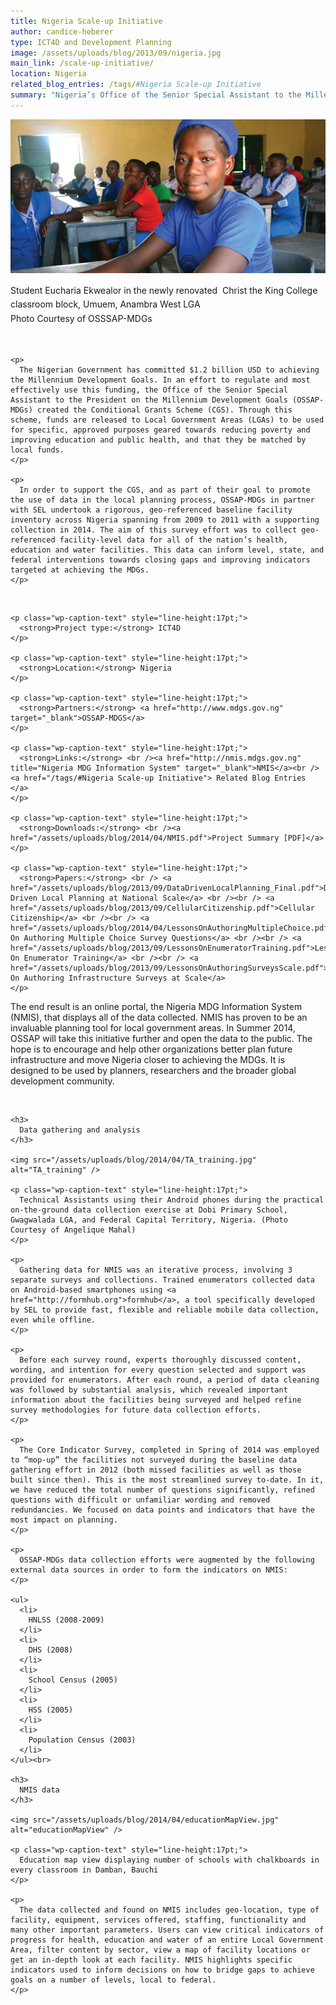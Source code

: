 ```yaml
---
title: Nigeria Scale-up Initiative
author: candice-heberer
type: ICT4D and Development Planning
image: /assets/uploads/blog/2013/09/nigeria.jpg
main_link: /scale-up-initiative/
location: Nigeria
related_blog_entries: /tags/#Nigeria Scale-up Initiative
summary: "Nigeria’s Office of the Senior Special Assistant to the Millennium Development Goals (OSSAP-MDGs) has constructed an ambitious programme to provide conditional grants to hundreds of Local Government Areas in Nigeria through a data-driven process. The Sustainable Engineering Lab designs and builds tools, as well as works directly with OSSAP-MDGs to use these tools to implement the process of data-driven planning at scale. <a href=\"http://formhub.org/\">Formhub</a> and <a href=\"http://nmis.mdgs.gov.ng/\">NMIS</a> are key anchor tools for this project and prompted the development of <a href=\"http://revisit.global/\">Revisit</a>."
---
```

![nigeria-main][1] 

<p class="wp-caption-text" style="line-height:17pt;">
  Student Eucharia Ekwealor in the newly renovated  Christ the King College classroom block, Umuem, Anambra West LGA <br /> Photo Courtesy of OSSSAP-MDGs
</p>

<div class="row-fluid">
  <div class="span9">
    <br /> 
    
    <p>
      The Nigerian Government has committed $1.2 billion USD to achieving the Millennium Development Goals. In an effort to regulate and most effectively use this funding, the Office of the Senior Special Assistant to the President on the Millennium Development Goals (OSSAP-MDGs) created the Conditional Grants Scheme (CGS). Through this scheme, funds are released to Local Government Areas (LGAs) to be used for specific, approved purposes geared towards reducing poverty and improving education and public health, and that they be matched by local funds.
    </p>
    
    <p>
      In order to support the CGS, and as part of their goal to promote the use of data in the local planning process, OSSAP-MDGs in partner with SEL undertook a rigorous, geo-referenced baseline facility inventory across Nigeria spanning from 2009 to 2011 with a supporting collection in 2014. The aim of this survey effort was to collect geo-referenced facility-level data for all of the nation’s health, education and water facilities. This data can inform level, state, and federal interventions towards closing gaps and improving indicators targeted at achieving the MDGs.
    </p>
  </div>
  
  <div class="span3">
    <br /> 
    
    <p class="wp-caption-text" style="line-height:17pt;">
      <strong>Project type:</strong> ICT4D
    </p>
    
    <p class="wp-caption-text" style="line-height:17pt;">
      <strong>Location:</strong> Nigeria
    </p>
    
    <p class="wp-caption-text" style="line-height:17pt;">
      <strong>Partners:</strong> <a href="http://www.mdgs.gov.ng" target="_blank">OSSAP-MDGS</a>
    </p>
    
    <p class="wp-caption-text" style="line-height:17pt;">
      <strong>Links:</strong> <br /><a href="http://nmis.mdgs.gov.ng" title="Nigeria MDG Information System" target="_blank">NMIS</a><br /><a href="/tags/#Nigeria Scale-up Initiative"> Related Blog Entries </a>
    </p>
    
    <p class="wp-caption-text" style="line-height:17pt;">
      <strong>Downloads:</strong> <br /><a href="/assets/uploads/blog/2014/04/NMIS.pdf">Project Summary [PDF]</a>
    </p>
    
    <p class="wp-caption-text" style="line-height:17pt;">
      <strong>Papers:</strong> <br /> <a href="/assets/uploads/blog/2013/09/DataDrivenLocalPlanning_Final.pdf">Data-Driven Local Planning at National Scale</a> <br /><br /> <a href="/assets/uploads/blog/2013/09/CellularCitizenship.pdf">Cellular Citizenship</a> <br /><br /> <a href="/assets/uploads/blog/2014/04/LessonsOnAuthoringMultipleChoice.pdf">Lessons On Authoring Multiple Choice Survey Questions</a> <br /><br /> <a href="/assets/uploads/blog/2013/09/LessonsOnEnumeratorTraining.pdf">Lessons On Enumerator Training</a> <br /><br /> <a href="/assets/uploads/blog/2013/09/LessonsOnAuthoringSurveysScale.pdf">Lessons On Authoring Infrastructure Surveys at Scale</a>
    </p>
  </div>
</div>

<div class="row-fluid">
  <div class="span9">
    <p>
      The end result is an online portal, the Nigeria MDG Information System (NMIS), that displays all of the data collected. NMIS has proven to be an invaluable planning tool for local government areas. In Summer 2014, OSSAP will take this initiative further and open the data to the public. The hope is to encourage and help other organizations better plan future infrastructure and move Nigeria closer to achieving the MDGs. It is designed to be used by planners, researchers and the broader global development community.
    </p><br> 
    
    <h3>
      Data gathering and analysis
    </h3>
    
    <img src="/assets/uploads/blog/2014/04/TA_training.jpg" alt="TA_training" />
    
    <p class="wp-caption-text" style="line-height:17pt;">
      Technical Assistants using their Android phones during the practical on-the-ground data collection exercise at Dobi Primary School, Gwagwalada LGA, and Federal Capital Territory, Nigeria. (Photo Courtesy of Angelique Mahal)
    </p>
    
    <p>
      Gathering data for NMIS was an iterative process, involving 3 separate surveys and collections. Trained enumerators collected data on Android-based smartphones using <a href="http://formhub.org">formhub</a>, a tool specifically developed by SEL to provide fast, flexible and reliable mobile data collection, even while offline.
    </p>
    
    <p>
      Before each survey round, experts thoroughly discussed content, wording, and intention for every question selected and support was provided for enumerators. After each round, a period of data cleaning was followed by substantial analysis, which revealed important information about the facilities being surveyed and helped refine survey methodologies for future data collection efforts.
    </p>
    
    <p>
      The Core Indicator Survey, completed in Spring of 2014 was employed to “mop-up” the facilities not surveyed during the baseline data gathering effort in 2012 (both missed facilities as well as those built since then). This is the most streamlined survey to-date. In it, we have reduced the total number of questions significantly, refined questions with difficult or unfamiliar wording and removed redundancies. We focused on data points and indicators that have the most impact on planning.
    </p>
    
    <p>
      OSSAP-MDGs data collection efforts were augmented by the following external data sources in order to form the indicators on NMIS:
    </p>
    
    <ul>
      <li>
        HNLSS (2008-2009)
      </li>
      <li>
        DHS (2008)
      </li>
      <li>
        School Census (2005)
      </li>
      <li>
        HSS (2005)
      </li>
      <li>
        Population Census (2003)
      </li>
    </ul><br> 
    
    <h3>
      NMIS data
    </h3>
    
    <img src="/assets/uploads/blog/2014/04/educationMapView.jpg" alt="educationMapView" />
    
    <p class="wp-caption-text" style="line-height:17pt;">
      Education map view displaying number of schools with chalkboards in every classroom in Damban, Bauchi
    </p>
    
    <p>
      The data collected and found on NMIS includes geo-location, type of facility, equipment, services offered, staffing, functionality and many other important parameters. Users can view critical indicators of progress for health, education and water of an entire Local Government Area, filter content by sector, view a map of facility locations or get an in-depth look at each facility. NMIS highlights specific indicators used to inform decisions on how to bridge gaps to achieve goals on a number of levels, local to federal.
    </p>
  </div>
</div>

 [1]: /assets/uploads/blog/2014/04/nigeria-main.jpg
